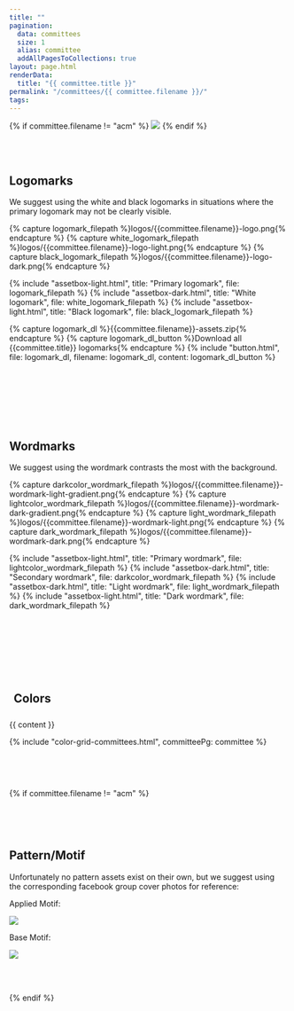 ```yaml
---
title: ""
pagination:
  data: committees
  size: 1
  alias: committee
  addAllPagesToCollections: true
layout: page.html
renderData:
  title: "{{ committee.title }}"
permalink: "/committees/{{ committee.filename }}/"
tags:
---
```


<div>  
  {% if committee.filename != "acm" %}
  <img class="image-full-width" src="{{ site.baseurl }}/assets/logos/{{ committee.filename }}-motif-applied.png">
  {% endif %}

  <div style="padding-bottom: 3rem; padding-top: 3rem;">
  <h2>Logomarks</h2>
  <p>We suggest using the white and black logomarks in situations where the primary logomark may not be clearly visible.</p>
  {% capture logomark_filepath %}logos/{{committee.filename}}-logo.png{% endcapture %}
  {% capture white_logomark_filepath %}logos/{{committee.filename}}-logo-light.png{% endcapture %}
  {% capture black_logomark_filepath %}logos/{{committee.filename}}-logo-dark.png{% endcapture %}

{% include "assetbox-light.html", title: "Primary logomark", file: logomark_filepath %}
{% include "assetbox-dark.html", title: "White logomark", file: white_logomark_filepath %}
{% include "assetbox-light.html", title: "Black logomark", file: black_logomark_filepath %}

{% capture logomark_dl %}{{committee.filename}}-assets.zip{% endcapture %}
{% capture logomark_dl_button %}Download all {{committee.title}} logomarks{% endcapture %}
{% include "button.html", file: logomark_dl, filename: logomark_dl, content: logomark_dl_button %}

</div>

<div style="padding-bottom: 3rem; padding-top: 3rem;">
  <h2>Wordmarks</h2>
  <p>We suggest using the wordmark contrasts the most with the background.</p>
  {% capture darkcolor_wordmark_filepath %}logos/{{committee.filename}}-wordmark-light-gradient.png{% endcapture %} 
  {% capture lightcolor_wordmark_filepath %}logos/{{committee.filename}}-wordmark-dark-gradient.png{% endcapture %}
  {% capture light_wordmark_filepath %}logos/{{committee.filename}}-wordmark-light.png{% endcapture %}
  {% capture dark_wordmark_filepath %}logos/{{committee.filename}}-wordmark-dark.png{% endcapture %}
  
  {% include "assetbox-light.html", title: "Primary wordmark", file: lightcolor_wordmark_filepath %}
  {% include "assetbox-dark.html", title: "Secondary wordmark", file: darkcolor_wordmark_filepath %}
  {% include "assetbox-dark.html", title: "Light wordmark", file: light_wordmark_filepath %}
  {% include "assetbox-light.html", title: "Dark wordmark", file: dark_wordmark_filepath %}

</div>

<div style="padding-bottom: 3rem; padding-top: 3rem;">
  <h2 style="padding: 0.5rem;">Colors</h2>
  {{ content }}

{% include "color-grid-committees.html", committeePg: committee %}

</div>

{% if committee.filename != "acm" %}

<div style="padding-bottom: 3rem; padding-top: 3rem;">
  <h2>Pattern/Motif</h2>
  <p>Unfortunately no pattern assets exist on their own, but we suggest using the corresponding facebook group cover photos for reference:</p>
  <p>Applied Motif:<p>
  <img class="image-full-width" id="bottom-img" src="{{ site.baseurl }}/assets/logos/{{ committee.filename }}-motif-applied.png">
  <p>Base Motif:<p>
  <img class="image-full-width" id="bottom-img" src="{{ site.baseurl }}/assets/logos/{{ committee.filename }}-motif-base.png">
</div>
{% endif %}

</div>
